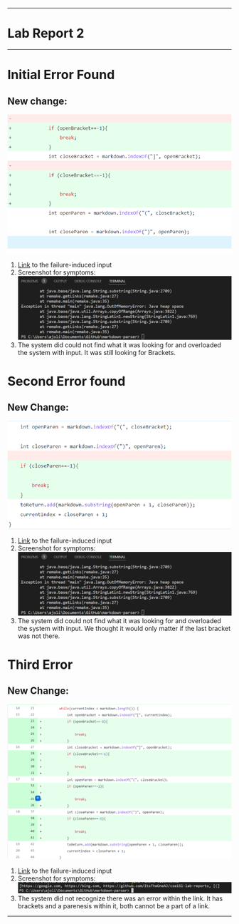 ------
# Lab Report 2
------
## 
# Initial Error Found
## New change:

![image](https://github.com/ItsTheOneAJ/markdown-parser/blob/main/Screenshot%202022-04-24%20222044.png)

1. [Link](https://github.com/ItsTheOneAJ/markdown-parser/blob/main/testTwo%20copy.md) to the failure-induced input
2. Screenshot for symptoms: ![image](https://github.com/ItsTheOneAJ/markdown-parser/blob/main/Screenshot%202022-04-24%20220637.png)
3. The system did could not find what it was looking for and overloaded the system with input. It was still looking for Brackets.

# Second Error found
## New Change: 

![image](https://github.com/ItsTheOneAJ/markdown-parser/blob/main/Screenshot%202022-04-24%20222504.png)
1. [Link](https://github.com/ItsTheOneAJ/markdown-parser/blob/main/testTwo%20copy.md) to the failure-induced input
2. Screenshot for symptoms: ![image](https://github.com/ItsTheOneAJ/markdown-parser/blob/main/Screenshot%202022-04-24%20220637.png)
3. The system did could not find what it was looking for and overloaded the system with input. We thought it would only matter if the last bracket was not there.

# Third Error
## New Change: 

![image](https://github.com/ItsTheOneAJ/markdown-parser/blob/main/Screenshot%202022-04-24%20215649.png)
1. [Link](https://github.com/ItsTheOneAJ/markdown-parser/blob/da4b5aab32b90e930e8210f631aabaf29147fe53/testTwo.md) to the failure-induced input
2. Screenshot for symptoms: ![image](https://github.com/ItsTheOneAJ/markdown-parser/blob/main/Screenshot%202022-04-24%20225443.png)
3. The system did not recognize there was an error within the link. It has brackets and a parenesis within it, both cannot be a part of a link. 


-----

